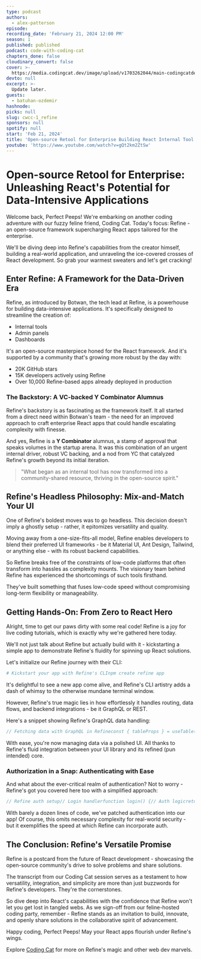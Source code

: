 ```yaml
---
type: podcast
authors:
  - alex-patterson
episode:
recording_date: 'February 21, 2024 12:00 PM'
season: 1
published: published
podcast: code-with-coding-cat
chapters_done: false
cloudinary_convert: false
cover: >-
  https://media.codingcat.dev/image/upload/v1703262044/main-codingcatdev-photo/2024-2-21_refine.png
devto: null
excerpt: >-
  Update later.
guests:
  - batuhan-ozdemir
hashnode:
picks: null
slug: cwcc-1_refine
sponsors: null
spotify: null
start: 'Feb 21, 2024'
title: 'Open-source Retool for Enterprise Building React Internal Tool'
youtube: 'https://www.youtube.com/watch?v=gQt2km2ZtSw'
---
```


# Open-source Retool for Enterprise: Unleashing React's Potential for Data-Intensive Applications

Welcome back, Perfect Peeps! We're embarking on another coding adventure with our fuzzy feline friend, Coding Cat. Today's focus: Refine - an open-source framework supercharging React apps tailored for the enterprise.

We'll be diving deep into Refine's capabilities from the creator himself, building a real-world application, and unraveling the ice-covered crosses of React development. So grab your warmest sweaters and let's get cracking!

## Enter Refine: A Framework for the Data-Driven Era

Refine, as introduced by Botwan, the tech lead at Refine, is a powerhouse for building data-intensive applications. It's specifically designed to streamline the creation of:

- Internal tools
- Admin panels
- Dashboards

It's an open-source masterpiece honed for the React framework. And it's supported by a community that's growing more robust by the day with:

- 20K GitHub stars
- 15K developers actively using Refine
- Over 10,000 Refine-based apps already deployed in production

### The Backstory: A VC-backed Y Combinator Alumnus

Refine's backstory is as fascinating as the framework itself. It all started from a direct need within Botwan's team - the need for an improved approach to craft enterprise React apps that could handle escalating complexity with finesse.

And yes, Refine is a **Y Combinator** alumnus, a stamp of approval that speaks volumes in the startup arena. It was this combination of an urgent internal driver, robust VC backing, and a nod from YC that catalyzed Refine's growth beyond its initial iteration.

> "What began as an internal tool has now transformed into a community-shared resource, thriving in the open-source spirit."

## Refine's Headless Philosophy: Mix-and-Match Your UI

One of Refine's boldest moves was to go headless. This decision doesn't imply a ghostly setup - rather, it epitomizes versatility and quality.

Moving away from a one-size-fits-all model, Refine enables developers to blend their preferred UI frameworks - be it Material UI, Ant Design, Tailwind, or anything else - with its robust backend capabilities.

So Refine breaks free of the constraints of low-code platforms that often transform into hassles as complexity mounts. The visionary team behind Refine has experienced the shortcomings of such tools firsthand.

They've built something that fuses low-code speed without compromising long-term flexibility or manageability.

## Getting Hands-On: From Zero to React Hero

Alright, time to get our paws dirty with some real code! Refine is a joy for live coding tutorials, which is exactly why we're gathered here today.

We'll not just talk about Refine but actually build with it - kickstarting a simple app to demonstrate Refine's fluidity for spinning up React solutions.

Let's initialize our Refine journey with their CLI:

```bash
# Kickstart your app with Refine's CLInpm create refine app
```

It's delightful to see a new app come alive, and Refine's CLI artistry adds a dash of whimsy to the otherwise mundane terminal window.

However, Refine's true magic lies in how effortlessly it handles routing, data flows, and backend integrations - be it GraphQL or REST.

Here's a snippet showing Refine's GraphQL data handling:

```js
// Fetching data with GraphQL in Refineconst { tableProps } = useTable({resource: "posts",gqlQuery: postsList});return <Table {...tableProps} />;
```

With ease, you're now managing data via a polished UI. All thanks to Refine's fluid integration between your UI library and its refined (pun intended) core.

### Authorization in a Snap: Authenticating with Ease

And what about the ever-critical realm of authentication? Not to worry - Refine's got you covered here too with a simplified approach:

```js
// Refine auth setup// Login handlerfunction login() {// Auth logicreturn {userId: "user123"}}// Access checkfunction check() {// Authorizationreturn true}
```

With barely a dozen lines of code, we've patched authentication into our app! Of course, this omits necessary complexity for real-world security - but it exemplifies the speed at which Refine can incorporate auth.

## The Conclusion: Refine's Versatile Promise

Refine is a postcard from the future of React development - showcasing the open-source community's drive to solve problems and share solutions.

The transcript from our Coding Cat session serves as a testament to how versatility, integration, and simplicity are more than just buzzwords for Refine's developers. They're the cornerstones.

So dive deep into React's capabilities with the confidence that Refine won't let you get lost in tangled webs. As we sign-off from our feline-hosted coding party, remember - Refine stands as an invitation to build, innovate, and openly share solutions in the collaborative spirit of advancement.

Happy coding, Perfect Peeps! May your React apps flourish under Refine's wings.

Explore [Coding Cat](http://codingcat.dev) for more on Refine's magic and other web dev marvels.
